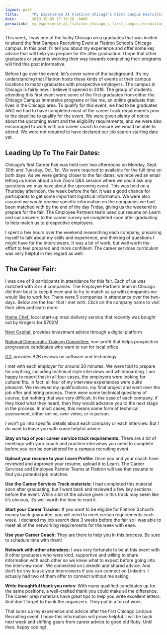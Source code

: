 ```yaml
---
layout: post
title:      "My Experience At Flatiron Chicago’s First Campus Recruiting Event"
date:       2019-10-03 17:19:28 -0400
permalink:  my_experience_at_flatiron_chicago_s_first_campus_recruiting_event
---
```



This week, I was one of the lucky Chicago area graduates that was invited to attend the first Campus Recruiting Event at Flatiron School’s Chicago campus.  In this post, I’ll tell you about my experience and offer some key advice that will help you prepare for life after graduation.  I hope that other graduates or students working their way towards completing their programs will find this post informative.

Before I go over the event, let’s cover some of the background.  It’s my understanding that Flatiron hosts these kinds of events at their campus locations to match graduates with prospective employers.  The campus in Chicago is fairly new.  I believe it opened in 2018.  The group of students attending this first event were some of the first graduates from either the Chicago Campus Immersive programs or like me, an online graduate that lives in the Chicago area.  To qualify for this event, we had to be graduates AND we had to have completed most of the career track requirements prior to the deadline to qualify for the event.  We were given plenty of notice about the upcoming event and the eligibility requirements, and we were also encouraged to work with our career coach to ensure we would be able to attend.  We were not required to have declared our job search starting date yet.  


## Leading Up To The Fair Dates: 

Chicago’s first Career Fair was held over two afternoons on Monday, Sept. 30th and Tuesday, Oct. 1st.  We were required to available for the full time on both days.  As we were getting closer to the fair dates, we received an email letting us know about a live Zoom Q&A session where we could ask any questions we may have about the upcoming event.  This was held on a Thursday afternoon, the week before the fair.  It was a good chance for participants to get some important logistical information.  We were also assured we would receive specific information on the companies we had been matched with by the end of the day Friday, giving us the weekend to prepare for the fair.  The Employee Partners team used our resume on Learn and our answers to the career survey we completed soon after graduating to help match us to prospective employers.

I spent a few hours over the weekend researching each company, preparing myself to talk about my skills and experience, and thinking of questions I might have for the interviewers.  It was a lot of work, but well worth the effort to feel prepared and more confident.  The career services curriculum was very helpful in this regard as well.  

## The Career Fair:

I was one of 9 participants in attendance for this fair.  Each of us was matched with 3 or 4 companies.  The Employee Partners team in Chicago did their best to keep it even and to try to match us up with companies we would like to work for.  There were 5 companies in attendance over the two-days.  Below are the four that I met with.  Click on the company name to visit their sites and learn more:

[Home Chef:](https://www.homechef.com/) local start-up meal delivery service that recently was bought out by Krogers for $700M

[Next Capital:](https://nextcapital.com/#/) provides investment advice through a digital platform

[National Democratic Training Committee:](https://traindemocrats.org/) non-profit that helps prospective progressive candidates who want to run for local office

[G2:](https://www.g2.com/) provides B2B reviews on software and technology

I met with each employer for around 30 minutes.  We were told to prepare for anything, including technical style interviews and whiteboarding.  I am happy to report that in all four cases, the employers were looking for cultural fits.  In fact, all four of my interview experiences were quite pleasant.  We reviewed my qualifications, my final project and went over the job offer and hiring process.  There were some technical questions of course, but nothing that was very difficult.  In the case of each company, if they liked what they heard, then they would advance you to the next stage in the process.  In most cases, this means some form of technical assessment, either online, over video, or in person.  

I won’t go into specific details about each company or each interview.  But I do want to leave you with some helpful advice.  

**Stay on top of your career service track requirements:** There are a lot of meetings with your coach and practice interviews you need to complete before you can be considered for a campus recruiting event.

**Upload your resume to your Learn Profile:** Once you and your coach have reviewed and approved your resume, upload it to Learn.  The Career Services and Employee Partner Teams at Flatiron will use that resume to find you potential job matches.  

**Use the Career Services Track materials:** I had completed this material soon after graduating, but I went back and reviewed a few key sections before the event.  While a lot of the advice given in this track may seem like it’s obvious, it’s well worth the time to read it.  

**Start your Career Tracker:** If you want to be eligible for Flatiron School’s money back guarantee, you will need to meet certain requirements each week.  I declared my job search date 3 weeks before the fair so I was able to meet all of the networking requirements for the week with ease. 

**Use your Career Coach:** They are there to help you in this process.  Be sure to schedule time with them!

**Network with other attendees:** I was very fortunate to be at this event with 8 other graduates who were kind, supportive and willing to share information with each other so we knew what to expect before going into the interview room.  We connected on LinkedIn and shared advice.  And don’t be shy to ask your interviewers if you can connect on LinkedIn.  I actually had two of them offer to connect without me asking.  

**Write thoughtful thank you notes:** With many qualified candidates up for the same positions, a well-crafted thank you could make all the difference.  The Career prep materials have great tips to help you write excellent letters.  And don’t forget to thank the organizers.  They put in a ton of work.

That sums up my experience and advice after the first Chicago campus Recruiting event.  I hope this information will prove helpful.  I will be back next week and shifting gears from career advice to good old Ruby.  Until then, happy coding!

